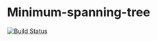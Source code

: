 # Minimum-spanning-tree

[![Build Status](https://travis-ci.org/jereksel/Minimum-spanning-tree.svg?branch=master)](https://travis-ci.org/jereksel/Minimum-spanning-tree)
